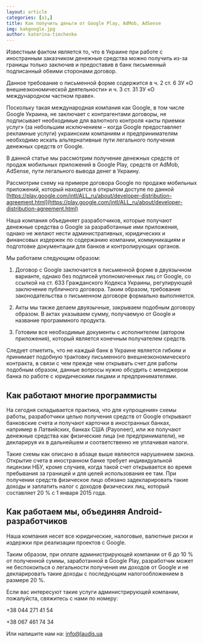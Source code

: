 ```yaml
---
layout: article
categories: [a1,]
title: Как получить деньги от Google Play, AdMob, AdSense
img: kakgoogle.jpg
author: katerina-timchenko
---
```


Известным фактом является то, что в Украине при работе с иностранным заказчиком денежные средства можно получить из-за 
границы
только заключив и предоставив в банк письменный подписанный обеими сторонами договор.

Данное требование о письменной форме содержится в ч. 2 ст. 6 ЗУ «О внешнеэкономической деятельности» и ч. 3 ст. 31 ЗУ 
«О международном частном праве».

Поскольку такая международная компания как Google, в том числе Google Украина, не заключает с контрагентами договоры, 
не подписывает необходимые для валютного контроля «акты приемки услуг» (за небольшим исключением – когда Google предоставляет
рекламные услуги) украинским компаниям и предпринимателям необходимо искать альтернативные пути легального получения денежных 
средств от Google.

В данной статье мы рассмотрим получение денежных средств от продаж мобильных приложений в Google Play, средств от AdMob, 
AdSense, пути легального вывода денег в Украину. 

Рассмотрим схему на примере договора Google по продаже мобильных приложений, который находится в открытом доступе по данной [https://play.google.com/intl/ALL_ru/about/developer-distribution-agreement.html](https://play.google.com/intl/ALL_ru/about/developer-distribution-agreement.html)

Наша компания объединяет разработчиков, которые получают денежные средства о Google за разработанные ими приложения, однако
не желают нести административных, юридических и финансовых издержек по содержанию компании, коммуникациям и подготовке 
документации для банков и контролирующих органов.

Мы работаем следующим образом:

1.	Договор с Google заключается в письменной форме в двуязычном варианте, однако без подписей уполномоченных лиц от Google,
со ссылкой на ст. 633 Гражданского Кодекса Украины, регулирующей заключение публичного договора. Таким образом,  требование 
законодательства о письменном договоре формально выполняется.

2.	Акты мы также делаем двуязычные, закрываем подобным договору образом. В актах указываем сумму, получаемую от Google и 
название программного продукта. 

3.	Готовим все необходимые документы с исполнителем (автором приложения), который является конечным получателем средств.

Следует отметить, что не каждый банк в Украине является гибким и принимает подобную трактовку письменного внешнеэкономического
контракта, в связи с чем прежде чем открывать счет для работы подобным образом, данные вопросы нужно обсудить с менеджером 
банка по работе с юридическими лицами и предпринимателями.

## Как работают многие программисты

На сегодня складывается практика, что для «упрощения» схемы работы, разработчики целью получения средств от Google открывают
банковские счета и получают карточки в иностранных банках, например в Латвийских, банках США (Payoneer), или же получают 
денежные средства как физические лица (не предприниматели), не декларируя их в дальнейшем и соответственно не уплачивая налоги.

Такие схемы как описано в абзаце выше являются нарушением закона. Открытие счета в иностранном банке требует индивидуальной
лицензии НБУ, кроме случаев, когда такой счет открывается во время пребывания за границей и для целей использования ее там. При получении средств физическое лицо обязано задекларировать такие доходы и заплатить налог с доходов физических лиц, который составляет 20 % с 1 января 2015 года. 

## Как работаем мы, объединяя Android-разработчиков

Наша компания несет все юридические, налоговые, валютные риски и издержки при реализации проектов с 
Google. 

Таким образом, при оплате администрирующей компании от 6 до 10 % от полученной суммы, заработанной в 
Google Play, разработчик может не беспокоиться о легальности получения им доходов от Google и не декларировать 
такие доходы с последующим налогообложением в размере 20 %.

Если вас интересуют такие услуги администрирующей компании, пожалуйста, свяжитесь с нами по номеру: 

+38 044 271 41 54

+38 067 461 74 34

Или напишите нам на: info@laudis.ua
